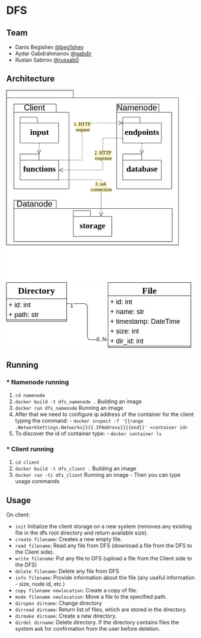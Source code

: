 # DFS

## Team
* Danis Begishev [@beg1shev](https://github.com/beg1shev)
* Aydar Gabdrahmanov [@gabdir](https://github.com/gabdir/)
* Ruslan Sabirov [@russab0](https://github.com/russab0/)

## Architecture
![Architecture](arch-all.png)
![Database](arch-database.png)


## Running
### * Namenode running
  1. `cd namenode`
  2. `docker build -t dfs_namenode .` Building an image
  3. `docker run dfs_namenode`  Running an image
  4. After that we need to configure ip address of the container for the client typing the command:
    - `docker inspect -f '{{range .NetworkSettings.Networks}}{{.IPAddress}}{{end}}' <container id>`
  5. To discover the id of container type:
    - `docker container ls`
### * Client running
  1. `cd client`
  2. `docker build -t dfs_client .`  Building an image
  3. `docker run -ti dfs_client`  Running an image
    - Then you can type usage commands
   
## Usage
On client:
* `init` Initialize the client storage on a new system (removes any existing file in the dfs root directory and return available size).
* `create filename`:​ Creates a new empty file.
* `read filename`: Read any file from DFS (download a file from the DFS to the Client side).
* `write​ filename`: Put any file to DFS (upload a file from the Client side to the DFS)
* `delete filename`: Delete any file from DFS
* `info filename`: Provide information about the file (any useful information - size, node id, etc.)
* `copy filename newlocation`: Create a copy of file.
* `mode filename newlocation`: Move a file to the specified path.
* `diropen dirname`: Change directory
* `dirread dirname`: Return list of files, which are stored in the directory.
* `dirmake dirname`: Create a new directory.
* `dirdel dirname`: Delete directory. If the directory contains files the system ask for confirmation from the user before deletion.
